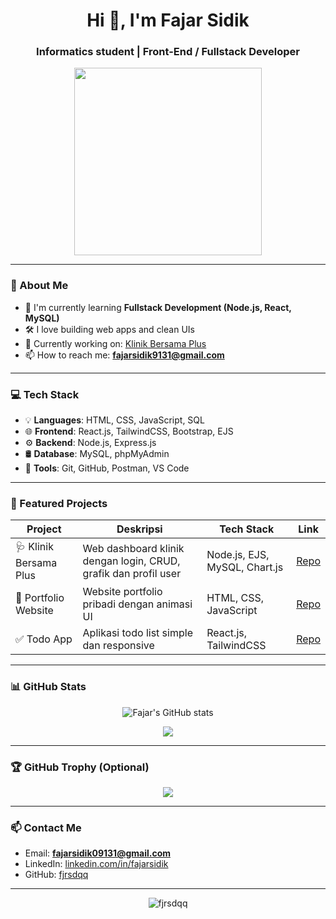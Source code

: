 <!-- Profil GitHub README -->

<h1 align="center">Hi 👋, I'm Fajar Sidik</h1>
<h3 align="center">Informatics student | Front-End / Fullstack Developer</h3>

<p align="center">
  <img src="https://media.giphy.com/media/qgQUggAC3Pfv687qPC/giphy.gif" width="300">
</p>

---

### 🧠 About Me

- 🌱 I'm currently learning **Fullstack Development (Node.js, React, MySQL)**
- 🛠 I love building web apps and clean UIs
- 🔭 Currently working on: [Klinik Bersama Plus](https://github.com/fjrsdqq/klinik-bersama-plus)
- 📫 How to reach me: **fajarsidik9131@gmail.com**

---

### 💻 Tech Stack

- 💡 **Languages**: HTML, CSS, JavaScript, SQL
- 🌐 **Frontend**: React.js, TailwindCSS, Bootstrap, EJS
- ⚙️ **Backend**: Node.js, Express.js
- 🛢 **Database**: MySQL, phpMyAdmin
- 🧪 **Tools**: Git, GitHub, Postman, VS Code

---

### 🚀 Featured Projects

| Project | Deskripsi | Tech Stack | Link |
|--------|-----------|------------|------|
| 🩺 Klinik Bersama Plus | Web dashboard klinik dengan login, CRUD, grafik dan profil user | Node.js, EJS, MySQL, Chart.js | [Repo]([https://github.com/fjrsdqq/klinik-bersama-plus](https://github.com/fjrsdqq/Klinik-Bersama-Plus-Dashboard)) |
| 💼 Portfolio Website | Website portfolio pribadi dengan animasi UI | HTML, CSS, JavaScript | [Repo](https://github.com/fjrsdqq/portfolio) |
| ✅ Todo App | Aplikasi todo list simple dan responsive | React.js, TailwindCSS | [Repo](https://github.com/fjrsdqq/todo-app) |

---

### 📊 GitHub Stats

<p align="center">
  <img src="https://github-readme-stats.vercel.app/api?username=fjrsdqq&show_icons=true&theme=tokyonight" alt="Fajar's GitHub stats" />
</p>

<p align="center">
  <img src="https://github-readme-stats.vercel.app/api/top-langs/?username=fjrsdqq&layout=compact&theme=tokyonight" />
</p>

---

### 🏆 GitHub Trophy (Optional)
<p align="center">
  <img src="https://github-profile-trophy.vercel.app/?username=fjrsdqq&theme=onedark" />
</p>

---

### 📫 Contact Me

- Email: **fajarsidik09131@gmail.com**
- LinkedIn: [linkedin.com/in/fajarsidik]((https://www.linkedin.com/in/fajar-sidik-141b46321/))
- GitHub: [fjrsdqq](https://github.com/fjrsdqq)

---

<p align="center">
  <img src="https://komarev.com/ghpvc/?username=fjrsdqq&label=Profile+Views&color=blue" alt="fjrsdqq" />
</p>
